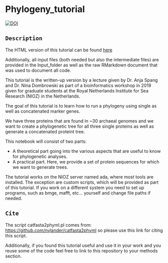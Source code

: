 # Phylogeny_tutorial

[![DOI](https://zenodo.org/badge/309676571.svg)](https://zenodo.org/badge/latestdoi/309676571)


## `Description`

The HTML version of this tutorial can be found [here](https://ndombrowski.github.io/Phylogeny_tutorial/)

Additionally, all input files (both needed but also the intermediate files) are provided in the Input_folder as well as the raw RMarkdown document that was used to document all code.

This tutorial is the written-up version by a lecture given by Dr. Anja Spang and Dr. Nina Dombrowski as part of a bioinformatics workshop in 2019 given for graduate students at the Royal Netherlands Institute for Sea Research (NIOZ) in the Netherlands.

The goal of this tutorial is to learn how to run a phylogeny using single as well as concatenated marker genes.

We have three proteins that are found in ~30 archaeal genomes and we want to create a phylogenetic tree for all three single proteins as well as generate a concatenated proteint tree.

This notebook will consist of two parts:

- A theoretical part going into the various aspects that are useful to know for phylogenetic analyses.
- A practical part. Here, we provide a set of protein sequences for which we want to generate trees.

The tutorial works on the NIOZ server named ada, where most tools are installed. The exception are custom scripts, which will be provided as part of this tutorial. If you work on a different system you need to set up programs, such as bmge, mafft, etc... yourself and change file paths if needed.

## `Cite`

The script catfasta2phyml.pl comes from: https://github.com/nylander/catfasta2phyml so please use this link for citing this script.

Additionally, if you found this tutorial useful and use it in your work and you reuse some of the code feel free to link to this repository to your methods section.
